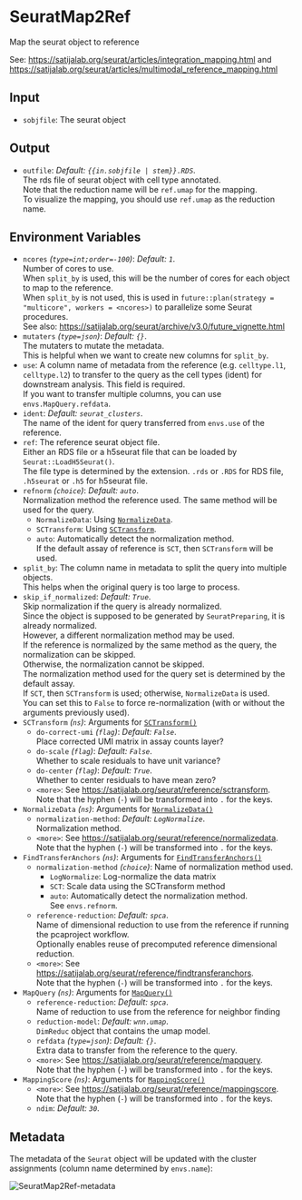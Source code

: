 # SeuratMap2Ref

Map the seurat object to reference

See: <https://satijalab.org/seurat/articles/integration_mapping.html>
and <https://satijalab.org/seurat/articles/multimodal_reference_mapping.html>

## Input

- `sobjfile`:
    The seurat object

## Output

- `outfile`: *Default: `{{in.sobjfile | stem}}.RDS`*. <br />
    The rds file of seurat object with cell type annotated.<br />
    Note that the reduction name will be `ref.umap` for the mapping.<br />
    To visualize the mapping, you should use `ref.umap` as the reduction name.<br />

## Environment Variables

- `ncores` *(`type=int;order=-100`)*: *Default: `1`*. <br />
    Number of cores to use.<br />
    When `split_by` is used, this will be the number of cores for each object to map to the reference.<br />
    When `split_by` is not used, this is used in `future::plan(strategy = "multicore", workers = <ncores>)`
    to parallelize some Seurat procedures.<br />
    See also: <https://satijalab.org/seurat/archive/v3.0/future_vignette.html>
- `mutaters` *(`type=json`)*: *Default: `{}`*. <br />
    The mutaters to mutate the metadata.<br />
    This is helpful when we want to create new columns for `split_by`.<br />
- `use`:
    A column name of metadata from the reference
    (e.g. `celltype.l1`, `celltype.l2`) to transfer to the query as the
    cell types (ident) for downstream analysis. This field is required.<br />
    If you want to transfer multiple columns, you can use
    `envs.MapQuery.refdata`.<br />
- `ident`: *Default: `seurat_clusters`*. <br />
    The name of the ident for query transferred from `envs.use` of the reference.<br />
- `ref`:
    The reference seurat object file.<br />
    Either an RDS file or a h5seurat file that can be loaded by
    `Seurat::LoadH5Seurat()`.<br />
    The file type is determined by the extension. `.rds` or `.RDS` for
    RDS file, `.h5seurat` or `.h5` for h5seurat file.<br />
- `refnorm` *(`choice`)*: *Default: `auto`*. <br />
    Normalization method the reference used. The same method will be used for the query.<br />
    - `NormalizeData`:
        Using [`NormalizeData`](https://satijalab.org/seurat/reference/normalizedata).<br />
    - `SCTransform`:
        Using [`SCTransform`](https://satijalab.org/seurat/reference/sctransform).<br />
    - `auto`:
        Automatically detect the normalization method.<br />
        If the default assay of reference is `SCT`, then `SCTransform` will be used.<br />
- `split_by`:
    The column name in metadata to split the query into multiple objects.<br />
    This helps when the original query is too large to process.<br />
- `skip_if_normalized`: *Default: `True`*. <br />
    Skip normalization if the query is already normalized.<br />
    Since the object is supposed to be generated by `SeuratPreparing`, it is already normalized.<br />
    However, a different normalization method may be used.<br />
    If the reference is normalized by the same method as the query, the normalization can be skipped.<br />
    Otherwise, the normalization cannot be skipped.<br />
    The normalization method used for the query set is determined by the default assay.<br />
    If `SCT`, then `SCTransform` is used; otherwise, `NormalizeData` is used.<br />
    You can set this to `False` to force re-normalization (with or without the arguments previously used).<br />
- `SCTransform` *(`ns`)*:
    Arguments for [`SCTransform()`](https://satijalab.org/seurat/reference/sctransform)
    - `do-correct-umi` *(`flag`)*: *Default: `False`*. <br />
        Place corrected UMI matrix in assay counts layer?<br />
    - `do-scale` *(`flag`)*: *Default: `False`*. <br />
        Whether to scale residuals to have unit variance?<br />
    - `do-center` *(`flag`)*: *Default: `True`*. <br />
        Whether to center residuals to have mean zero?<br />
    - `<more>`:
        See <https://satijalab.org/seurat/reference/sctransform>.<br />
        Note that the hyphen (`-`) will be transformed into `.` for the keys.<br />
- `NormalizeData` *(`ns`)*:
    Arguments for [`NormalizeData()`](https://satijalab.org/seurat/reference/normalizedata)
    - `normalization-method`: *Default: `LogNormalize`*. <br />
        Normalization method.<br />
    - `<more>`:
        See <https://satijalab.org/seurat/reference/normalizedata>.<br />
        Note that the hyphen (`-`) will be transformed into `.` for the keys.<br />
- `FindTransferAnchors` *(`ns`)*:
    Arguments for [`FindTransferAnchors()`](https://satijalab.org/seurat/reference/findtransferanchors)
    - `normalization-method` *(`choice`)*:
        Name of normalization method used.<br />
        - `LogNormalize`:
            Log-normalize the data matrix
        - `SCT`:
            Scale data using the SCTransform method
        - `auto`:
            Automatically detect the normalization method.<br />
            See `envs.refnorm`.<br />
    - `reference-reduction`: *Default: `spca`*. <br />
        Name of dimensional reduction to use from the reference if running the pcaproject workflow.<br />
        Optionally enables reuse of precomputed reference dimensional reduction.<br />
    - `<more>`:
        See <https://satijalab.org/seurat/reference/findtransferanchors>.<br />
        Note that the hyphen (`-`) will be transformed into `.` for the keys.<br />
- `MapQuery` *(`ns`)*:
    Arguments for [`MapQuery()`](https://satijalab.org/seurat/reference/mapquery)
    - `reference-reduction`: *Default: `spca`*. <br />
        Name of reduction to use from the reference for neighbor finding
    - `reduction-model`: *Default: `wnn.umap`*. <br />
        `DimReduc` object that contains the umap model.<br />
    - `refdata` *(`type=json`)*: *Default: `{}`*. <br />
        Extra data to transfer from the reference to the query.<br />
    - `<more>`:
        See <https://satijalab.org/seurat/reference/mapquery>.<br />
        Note that the hyphen (`-`) will be transformed into `.` for the keys.<br />
- `MappingScore` *(`ns`)*:
    Arguments for [`MappingScore()`](https://satijalab.org/seurat/reference/mappingscore)
    - `<more>`:
        See <https://satijalab.org/seurat/reference/mappingscore>.<br />
        Note that the hyphen (`-`) will be transformed into `.` for the keys.<br />
    - `ndim`: *Default: `30`*. <br />

## Metadata

The metadata of the `Seurat` object will be updated with the cluster
assignments (column name determined by `envs.name`):<br />

![SeuratMap2Ref-metadata](../..//processes/images/SeuratClustering-metadata.png)

